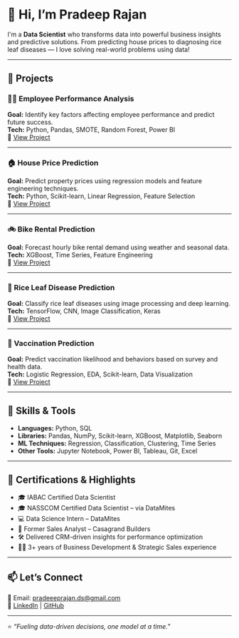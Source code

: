 # 👋 Hi, I’m Pradeep Rajan

I'm a **Data Scientist** who transforms data into powerful business insights and predictive solutions. From predicting house prices to diagnosing rice leaf diseases — I love solving real-world problems using data!

---

## 🚀 Projects

### 🧑‍💼 Employee Performance Analysis
**Goal:** Identify key factors affecting employee performance and predict future success.  
**Tech:** Python, Pandas, SMOTE, Random Forest, Power BI  
🔗 [View Project](https://github.com/Pradeeprajans/Employee-Performance-Analysis)

---

### 🏠 House Price Prediction
**Goal:** Predict property prices using regression models and feature engineering techniques.  
**Tech:** Python, Scikit-learn, Linear Regression, Feature Selection  
🔗 [View Project](https://github.com/Pradeeprajans/House-price-prediction)

---

### 🚲 Bike Rental Prediction
**Goal:** Forecast hourly bike rental demand using weather and seasonal data.  
**Tech:** XGBoost, Time Series, Feature Engineering  
🔗 [View Project](https://github.com/Pradeeprajans/Bike-rental-Prediction)

---

### 🌾 Rice Leaf Disease Prediction
**Goal:** Classify rice leaf diseases using image processing and deep learning.  
**Tech:** TensorFlow, CNN, Image Classification, Keras  
🔗 [View Project](https://github.com/Pradeeprajans/Rice-Leaf-Disease-Prediction)

---

### 💉 Vaccination Prediction
**Goal:** Predict vaccination likelihood and behaviors based on survey and health data.  
**Tech:** Logistic Regression, EDA, Scikit-learn, Data Visualization  
🔗 [View Project](https://github.com/Pradeeprajans/Vaccination-prediction)

---

## 🧠 Skills & Tools

- **Languages:** Python, SQL  
- **Libraries:** Pandas, NumPy, Scikit-learn, XGBoost, Matplotlib, Seaborn  
- **ML Techniques:** Regression, Classification, Clustering, Time Series  
- **Other Tools:** Jupyter Notebook, Power BI, Tableau, Git, Excel

---

## 📜 Certifications & Highlights

- 🎓 IABAC Certified Data Scientist  
- 🎓 NASSCOM Certified Data Scientist – via DataMites  
- 💻 Data Science Intern – DataMites  
- 💼 Former Sales Analyst – Casagrand Builders  
- 🛠 Delivered CRM-driven insights for performance optimization  
- 👨‍💼 3+ years of Business Development & Strategic Sales experience

---

## 📫 Let’s Connect

📧 Email: pradeeeprajan.ds@gmail.com  
🔗 [LinkedIn](https://www.linkedin.com/in/pradeeprajan) | [GitHub](https://github.com/Pradeeprajans)

---

⭐ *“Fueling data-driven decisions, one model at a time.”*
